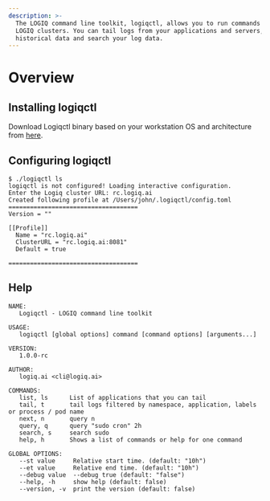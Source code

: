 ```yaml
---
description: >-
  The LOGIQ command line toolkit, logiqctl, allows you to run commands against
  LOGIQ clusters. You can tail logs from your applications and servers, query
  historical data and search your log data.
---
```


# Overview

## Installing logiqctl

 Download Logiqctl binary based on your workstation OS and architecture from [here](https://github.com/logiqai/logiqctl/releases).

## Configuring logiqctl

```text
$ ./logiqctl ls
logiqctl is not configured! Loading interactive configuration.
Enter the Logiq cluster URL: rc.logiq.ai
Created following profile at /Users/john/.logiqctl/config.toml
====================================
Version = ""

[[Profile]]
  Name = "rc.logiq.ai"
  ClusterURL = "rc.logiq.ai:8081"
  Default = true

====================================
```

## Help

```text
NAME:
   Logiqctl - LOGIQ command line toolkit

USAGE:
   logiqctl [global options] command [command options] [arguments...]

VERSION:
   1.0.0-rc

AUTHOR:
   logiq.ai <cli@logiq.ai>

COMMANDS:
   list, ls      List of applications that you can tail
   tail, t       tail logs filtered by namespace, application, labels or process / pod name
   next, n       query n
   query, q      query "sudo cron" 2h
   search, s     search sudo
   help, h       Shows a list of commands or help for one command

GLOBAL OPTIONS:
   --st value     Relative start time. (default: "10h")
   --et value     Relative end time. (default: "10h")
   --debug value  --debug true (default: "false")
   --help, -h     show help (default: false)
   --version, -v  print the version (default: false)
```

